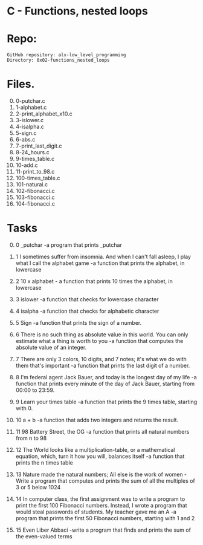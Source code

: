 # C - Functions, nested loops

# Repo:

    GitHub repository: alx-low_level_programming
    Directory: 0x02-functions_nested_loops


# Files.
0. 0-putchar.c
1. 1-alphabet.c
2. 2-print_alphabet_x10.c
3. 3-islower.c
4. 4-isalpha.c
5. 5-sign.c
6. 6-abs.c
7. 7-print_last_digit.c
8. 8-24_hours.c
9. 9-times_table.c
10. 10-add.c
11. 11-print_to_98.c
12. 100-times_table.c
13. 101-natural.c
14. 102-fibonacci.c
15. 103-fibonacci.c
16. 104-fibonacci.c

# Tasks
0. 0 _putchar -a program that prints _putchar
1. 1 I sometimes suffer from insomnia. And when I can't fall asleep, I play what I call the alphabet game -a function that prints the alphabet, in lowercase
2. 2 10 x alphabet - a function that prints 10 times the alphabet, in lowercase
3. 3 islower -a function that checks for lowercase character
4. 4 isalpha  -a function that checks for alphabetic character
5. 5 Sign -a function that prints the sign of a number.
6. 6 There is no such thing as absolute value in this world. You can only estimate what a thing is worth to you -a function that computes the absolute value of an integer.
7. 7 There are only 3 colors, 10 digits, and 7 notes; it's what we do with them that's important -a function that prints the last digit of a number.
8. 8 I'm federal agent Jack Bauer, and today is the longest day of my life -a function that prints every minute of the day of Jack Bauer, starting from 00:00 to 23:59.
9. 9 Learn your times table -a function that prints the 9 times table, starting with 0.
10. 10 a + b -a function that adds two integers and returns the result.
11. 11 98 Battery Street, the OG -a function that prints all natural numbers from n to 98
12. 12 The World looks like a multiplication-table, or a mathematical equation, which, turn it how you will, balances itself -a function that prints the n times table
13. 13 Nature made the natural numbers; All else is the work of women - Write a program that computes and prints the sum of all the multiples of 3 or 5 below 1024
14. 14 In computer class, the first assignment was to write a program to print the first 100 Fibonacci numbers. Instead, I wrote a program that would steal passwords of students. My teacher gave me an A -a program that prints the first 50 Fibonacci numbers, starting with 1 and 2

15. 15 Even Liber Abbaci -write a program that finds and prints the sum of the even-valued terms



